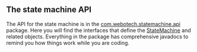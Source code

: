 ## The state machine API

The API for the state machine is in the
[com.webotech.statemachine.api](../src/main/java/com/webotech/statemachine/api) package. Here you
will find the interfaces that define
the [StateMachine](../src/main/java/com/webotech/statemachine/api/StateMachine.java) and related
objects. Everything in the package has comprehensive javadocs to remind you how things work while
you are coding.
